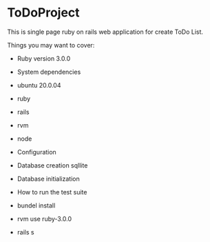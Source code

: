 # ToDoProject

This is single page ruby on rails web application for create ToDo List.

Things you may want to cover:

* Ruby version 3.0.0

* System dependencies
* ubuntu 20.0.04
* ruby
* rails
* rvm
* node

* Configuration

* Database creation sqllite

* Database initialization

* How to run the test suite
* bundel install
* rvm use ruby-3.0.0
* rails s

